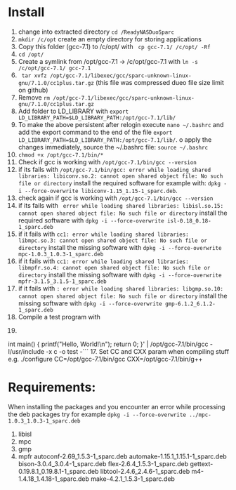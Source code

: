 # Install
1. change into extracted directory `cd /ReadyNASDuoSparc`
2. `mkdir /c/opt` create an empty directory for storing applications
1. Copy this folder (gcc-7.1) to /c/opt/ with ` cp gcc-7.1/ /c/opt/ -Rf`
2. `cd /opt/`
2. Create a symlink from /opt/gcc-7.1 -> /c/opt/gcc-7.1 with `ln -s /c/opt/gcc-7.1/ gcc-7.1`
3. ` tar xvfz /opt/gcc-7.1/libexec/gcc/sparc-unknown-linux-gnu/7.1.0/cc1plus.tar.gz` (this file was compressed dueo file size limit on github)
4. Remove `rm /opt/gcc-7.1/libexec/gcc/sparc-unknown-linux-gnu/7.1.0/cc1plus.tar.gz`
5. Add folder to LD_LIBRARY with `export LD_LIBRARY_PATH=$LD_LIBRARY_PATH:/opt/gcc-7.1/lib/`
6. To make the above persistent after relogin execute `nano ~/.bashrc` and add the export command to the end of the file `export LD_LIBRARY_PATH=$LD_LIBRARY_PATH:/opt/gcc-7.1/lib/`. o apply the changes immediately, source the ~/.bashrc file: `source ~/.bashrc`
7. `chmod +x /opt/gcc-7.1/bin/*`
8. Check if gcc is working with `/opt/gcc-7.1/bin/gcc --version`
  9. if its fails with `/opt/gcc-7.1/bin/gcc: error while loading shared libraries: libiconv.so.2: cannot open shared object file: No such file or directory` install the required software for example with: `dpkg -i --force-overwrite libiconv-1.15_1.15-1_sparc.deb`.
  10. check again if gcc is working with `/opt/gcc-7.1/bin/gcc --version`
  11. if its fails with ` error while loading shared libraries: libisl.so.15: cannot open shared object file: No such file or directory` install the required software with `dpkg -i --force-overwrite isl-0.18_0.18-1_sparc.deb`
  12. if it fails with `cc1: error while loading shared libraries: libmpc.so.3: cannot open shared object file: No such file or directory` install the missing software with `dpkg -i --force-overwrite mpc-1.0.3_1.0.3-1_sparc.deb`
  13. if it fails with `cc1: error while loading shared libraries: libmpfr.so.4: cannot open shared object file: No such file or directory` install the missing software with  `dpkg -i --force-overwrite mpfr-3.1.5_3.1.5-1_sparc.deb`
  14. if it fails with `: error while loading shared libraries: libgmp.so.10: cannot open shared object file: No such file or directory` install the missing software with `dpkg -i --force-overwrite gmp-6.1.2_6.1.2-1_sparc.deb`
15. Compile a test program with
16. ```echo '#include <stdio.h>

int main() {
    printf("Hello, World!\n");
    return 0;
}' | /opt/gcc-7.1/bin/gcc -I/usr/include -x c -o test -```
17. Set CC and CXX param when compiling stuff e.g. ./configure CC=/opt/gcc-7.1/bin/gcc CXX=/opt/gcc-7.1/bin/g++

# Requirements:

When installing the packages and you encounter an error while processing the deb packages try for example ` dpkg -i --force-overwrite ../mpc-1.0.3_1.0.3-1_sparc.deb     `

1. libisl
2. mpc
3. gmp
4. mpfr
 autoconf-2.69_1.5.3-1_sparc.deb 
 automake-1.15.1_1.15.1-1_sparc.deb 
 bison-3.0.4_3.0.4-1_sparc.deb 
 flex-2.6.4_1.5.3-1_sparc.deb 
 gettext-0.19.8.1_0.19.8.1-1_sparc.deb 
 libtool-2.4.6_2.4.6-1_sparc.deb 
 m4-1.4.18_1.4.18-1_sparc.deb 
 make-4.2.1_1.5.3-1_sparc.deb 
